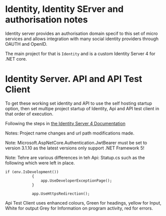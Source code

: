 # Identity, Identity SErver and authorisation notes

Identity server provides an authorisation domain specif to this set of micro services and allows integration with many social identity providers through OAUTH and OpenID.

The main project for that is ```Identity``` and is a custom Identity Server 4 for .NET core.


# Identity Server. API and API Test Client


To get these working set identity and API to use the self hosting startup option, then set multipe project startup of Identity, Api and API test client in that order of execution.


Following the steps in [the Identity Server 4 Documentation](https://identityserver4.readthedocs.io/en/latest/quickstarts/0_overview.html)

Notes: Project name changes and url path modifications made.

Note: Microsoft.AspNetCore.Authentication.JwtBearer must be set to version 3.1.10 as the latest versions only support .NET Framework 5!

Note: Tehre are various differences in teh Api: Statup.cs such as the following which were left in place.
```
if (env.IsDevelopment())
            {
                app.UseDeveloperExceptionPage();
            }

            app.UseHttpsRedirection();
```
Api Test Client uses enhanced colours, Green for headings, yellow for Input, White for output Grey for Information on program activity, red for errors.

